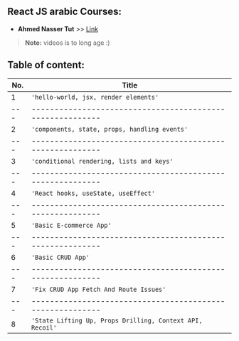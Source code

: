 ## React JS arabic Courses:

- **Ahmed Nasser Tut** >> [Link](https://www.youtube.com/playlist?list=PLQtNtS-WfRa9LbmD8ON7rWhn-AtKTGdkn)
> **Note:** videos is to long age :)


## Table of content: 

|No.|Title                                                    |
|---|---------------------------------------------------------|
|1  |`'hello-world, jsx, render elements'`                    |
|---|---------------------------------------------------------|
|2  |`'components, state, props, handling events'`            |
|---|---------------------------------------------------------|
|3  |`'conditional rendering, lists and keys'`                |
|---|---------------------------------------------------------|
|4  |`'React hooks, useState, useEffect'`                     |
|---|---------------------------------------------------------|
|5  |`'Basic E-commerce App'`                                 |
|---|---------------------------------------------------------|
|6  |`'Basic CRUD App'`                                       |
|---|---------------------------------------------------------|
|7  |`'Fix CRUD App Fetch And Route Issues'`                  |
|---|---------------------------------------------------------|
|8  |`'State Lifting Up, Props Drilling, Context API, Recoil'`|
